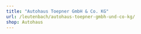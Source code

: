 ```yaml
---
title: "Autohaus Toepner GmbH & Co. KG"
url: /leutenbach/autohaus-toepner-gmbh-und-co-kg/
shop: Autohaus
---
```

